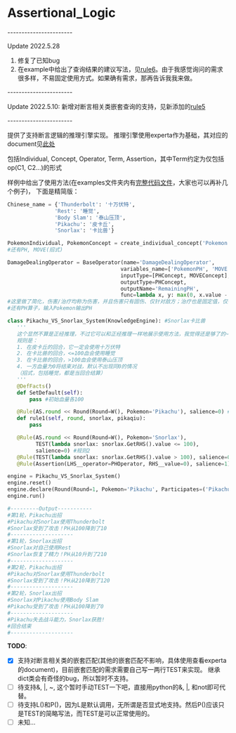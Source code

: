 # Assertional_Logic
  \-----------------------
  
  Update 2022.5.28
  1. 修复了已知bug
  2. 在example中给出了查询结果的建议写法，见[rule6](/examples/Pokemon.py#L169)。由于我感觉询问的需求
  很多样，不易固定使用方式。如果确有需求，那再告诉我我来做。
 
 \-----------------------
 
 Update 2022.5.10:
 新增对断言相关类嵌套查询的支持，见新添加的[rule5](/examples/Pokemon.py#L149)
 
 \-----------------------
 
 提供了支持断言逻辑的推理引擎实现。
 推理引擎使用experta作为基础，其对应的document见[此处](https://experta.readthedocs.io/en/latest/thebasics.html)

 包括Individual, Concept, Operator, Term, Assertion，其中Term约定为仅包括op(C1, C2...)的形式

 样例中给出了使用方法(在examples文件夹内有[完整代码文件](/examples/Pokemon.py)，大家也可以再补几个例子)，
 下面是精简版：
 ```python
Chinese_name = {'Thunderbolt': '十万伏特',
                'Rest': '睡觉',
                'Body Slam': '泰山压顶',
                'Pikachu': '皮卡丘',
                'Snorlax': '卡比兽'}

PokemonIndividual, PokemonConcept = create_individual_concept('Pokemon', 'Base')
#还有PH, MOVE(招式)

DamageDealingOperator = BaseOperator(name='DamageDealingOperator',
                                     variables_name=['PokemonPH', 'MOVE'],
                                     inputType=[PHConcept, MOVEConcept], 
                                     outputType=PHConcept,
                                     outputName='RemainingPH',
                                     func=lambda x, y: max(0, x.value - Damage_dict[y.value]))
#这里做了简化，伤害/治疗均称为伤害，并且伤害只有固伤、仅针对敌方；治疗也是固定值，仅针对自己。同时不考虑血条上限
#还有PH算子，输入Pokemon输出PH

class Pikachu_VS_Snorlax_System(KnowledgeEngine): #Snorlax卡比兽
    '''
    这个显然不算是正经推理，不过它可以和正经推理一样地展示使用方法，我觉得还是够了的~
    规则是：
    1. 在皮卡丘的回合，它一定会使用十万伏特
    2. 在卡比兽的回合，<=100血会使用睡觉
    3. 在卡比兽的回合，>100血会使用泰山压顶
    4. 一方血量为0将结束对战，默认不出现同0的情况
    （招式，包括睡觉，都是当回合结算）
    '''
    @DefFacts()
    def SetDefault(self):
        pass #初始血量各100

    @Rule(AS.round << Round(Round=W(), Pokemon='Pikachu'), salience=0) #规则1
    def rule1(self, round, snorlax, pikaqiu):
        pass

    @Rule(AS.round << Round(Round=W(), Pokemon='Snorlax'),
          TEST(lambda snorlax: snorlax.GetRHS().value <= 100),
          salience=0) #规则2
    @Rule(TEST(lambda snorlax: snorlax.GetRHS().value > 100), salience=0)# 规则3
    @Rule(Assertion(LHS__operator=PHOperator, RHS__value=0), salience=1) #规则4

engine = Pikachu_VS_Snorlax_System()
engine.reset()
engine.declare(Round(Round=1, Pokemon='Pikachu', Participates=('Pikachu', 'Snorlax')))
engine.run()

#---------Output-----------
#第1轮，Pikachu出招
#Pikachu对Snorlax使用Thunderbolt
#Snorlax受到了攻击！PH从100降到了10
#--------------------
#第1轮，Snorlax出招
#Snorlax对自己使用Rest
#Snorlax恢复了精力！PH从10升到了210
#--------------------
#第2轮，Pikachu出招
#Pikachu对Snorlax使用Thunderbolt
#Snorlax受到了攻击！PH从210降到了120
#--------------------
#第2轮，Snorlax出招
#Snorlax对Pikachu使用Body Slam
#Pikachu受到了攻击！PH从100降到了0
#--------------------
#Pikachu失去战斗能力，Snorlax获胜!
#回合结束
#--------------------
 ```

**TODO**:
- [X] 支持对断言相关类的嵌套匹配(其他的嵌套匹配不影响，具体使用查看experta的document)，目前嵌套匹配的需求需要自己写一两行TEST来实现。
继承dict类会有奇怪的bug，所以暂时不支持。
- [ ] 待支持&, |, ~, 这个暂时手动TEST一下吧，直接用python的&, |, 和not即可代替。
- [ ] 待支持L()和P()，因为L是默认调用，无所谓是否显式地支持。然后P()应该只是TEST的简略写法，而TEST是可以正常使用的。
- [ ] 未知...
